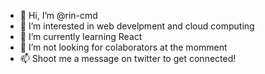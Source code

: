 - 👋 Hi, I’m @rin-cmd
- 👀 I’m interested in web develpment and cloud computing 
- 🌱 I’m currently learning React
- 💞️ I’m not looking for colaborators at the momment
- 📫 Shoot me a message on twitter to get connected! 

<!---
riimo-cmd/riimo-cmd is a ✨ special ✨ repository because its `README.md` (this file) appears on your GitHub profile.
You can click the Preview link to take a look at your changes.
--->
